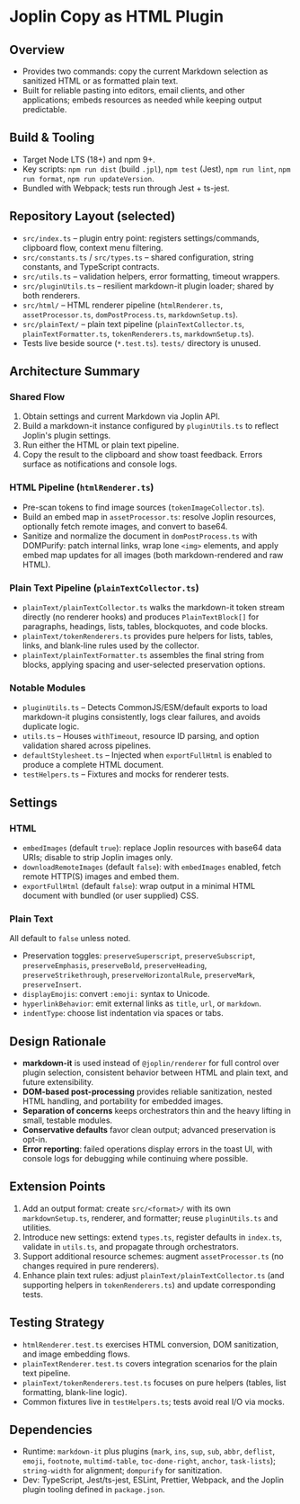 # Joplin Copy as HTML Plugin

## Overview

- Provides two commands: copy the current Markdown selection as sanitized HTML or as formatted plain text.
- Built for reliable pasting into editors, email clients, and other applications; embeds resources as needed while keeping output predictable.

## Build & Tooling

- Target Node LTS (18+) and npm 9+.
- Key scripts: `npm run dist` (build `.jpl`), `npm test` (Jest), `npm run lint`, `npm run format`, `npm run updateVersion`.
- Bundled with Webpack; tests run through Jest + ts-jest.

## Repository Layout (selected)

- `src/index.ts` – plugin entry point: registers settings/commands, clipboard flow, context menu filtering.
- `src/constants.ts` / `src/types.ts` – shared configuration, string constants, and TypeScript contracts.
- `src/utils.ts` – validation helpers, error formatting, timeout wrappers.
- `src/pluginUtils.ts` – resilient markdown-it plugin loader; shared by both renderers.
- `src/html/` – HTML renderer pipeline (`htmlRenderer.ts`, `assetProcessor.ts`, `domPostProcess.ts`, `markdownSetup.ts`).
- `src/plainText/` – plain text pipeline (`plainTextCollector.ts`, `plainTextFormatter.ts`, `tokenRenderers.ts`, `markdownSetup.ts`).
- Tests live beside source (`*.test.ts`). `tests/` directory is unused.

## Architecture Summary

### Shared Flow

1. Obtain settings and current Markdown via Joplin API.
2. Build a markdown-it instance configured by `pluginUtils.ts` to reflect Joplin's plugin settings.
3. Run either the HTML or plain text pipeline.
4. Copy the result to the clipboard and show toast feedback. Errors surface as notifications and console logs.

### HTML Pipeline (`htmlRenderer.ts`)

- Pre-scan tokens to find image sources (`tokenImageCollector.ts`).
- Build an embed map in `assetProcessor.ts`: resolve Joplin resources, optionally fetch remote images, and convert to base64.
- Sanitize and normalize the document in `domPostProcess.ts` with DOMPurify: patch internal links, wrap lone `<img>` elements, and apply embed map updates for all images (both markdown-rendered and raw HTML).

### Plain Text Pipeline (`plainTextCollector.ts`)

- `plainText/plainTextCollector.ts` walks the markdown-it token stream directly (no renderer hooks) and produces `PlainTextBlock[]` for paragraphs, headings, lists, tables, blockquotes, and code blocks.
- `plainText/tokenRenderers.ts` provides pure helpers for lists, tables, links, and blank-line rules used by the collector.
- `plainText/plainTextFormatter.ts` assembles the final string from blocks, applying spacing and user-selected preservation options.

### Notable Modules

- `pluginUtils.ts` – Detects CommonJS/ESM/default exports to load markdown-it plugins consistently, logs clear failures, and avoids duplicate logic.
- `utils.ts` – Houses `withTimeout`, resource ID parsing, and option validation shared across pipelines.
- `defaultStylesheet.ts` – Injected when `exportFullHtml` is enabled to produce a complete HTML document.
- `testHelpers.ts` – Fixtures and mocks for renderer tests.

## Settings

### HTML

- `embedImages` (default `true`): replace Joplin resources with base64 data URIs; disable to strip Joplin images only.
- `downloadRemoteImages` (default `false`): with `embedImages` enabled, fetch remote HTTP(S) images and embed them.
- `exportFullHtml` (default `false`): wrap output in a minimal HTML document with bundled (or user supplied) CSS.

### Plain Text

All default to `false` unless noted.

- Preservation toggles: `preserveSuperscript`, `preserveSubscript`, `preserveEmphasis`, `preserveBold`, `preserveHeading`, `preserveStrikethrough`, `preserveHorizontalRule`, `preserveMark`, `preserveInsert`.
- `displayEmojis`: convert `:emoji:` syntax to Unicode.
- `hyperlinkBehavior`: emit external links as `title`, `url`, or `markdown`.
- `indentType`: choose list indentation via spaces or tabs.

## Design Rationale

- **markdown-it** is used instead of `@joplin/renderer` for full control over plugin selection, consistent behavior between HTML and plain text, and future extensibility.
- **DOM-based post-processing** provides reliable sanitization, nested HTML handling, and portability for embedded images.
- **Separation of concerns** keeps orchestrators thin and the heavy lifting in small, testable modules.
- **Conservative defaults** favor clean output; advanced preservation is opt-in.
- **Error reporting**: failed operations display errors in the toast UI, with console logs for debugging while continuing where possible.

## Extension Points

1. Add an output format: create `src/<format>/` with its own `markdownSetup.ts`, renderer, and formatter; reuse `pluginUtils.ts` and utilities.
2. Introduce new settings: extend `types.ts`, register defaults in `index.ts`, validate in `utils.ts`, and propagate through orchestrators.
3. Support additional resource schemes: augment `assetProcessor.ts` (no changes required in pure renderers).
4. Enhance plain text rules: adjust `plainText/plainTextCollector.ts` (and supporting helpers in `tokenRenderers.ts`) and update corresponding tests.

## Testing Strategy

- `htmlRenderer.test.ts` exercises HTML conversion, DOM sanitization, and image embedding flows.
- `plainTextRenderer.test.ts` covers integration scenarios for the plain text pipeline.
- `plainText/tokenRenderers.test.ts` focuses on pure helpers (tables, list formatting, blank-line logic).
- Common fixtures live in `testHelpers.ts`; tests avoid real I/O via mocks.

## Dependencies

- Runtime: `markdown-it` plus plugins (`mark`, `ins`, `sup`, `sub`, `abbr`, `deflist`, `emoji`, `footnote`, `multimd-table`, `toc-done-right`, `anchor`, `task-lists`); `string-width` for alignment; `dompurify` for sanitization.
- Dev: TypeScript, Jest/ts-jest, ESLint, Prettier, Webpack, and the Joplin plugin tooling defined in `package.json`.
